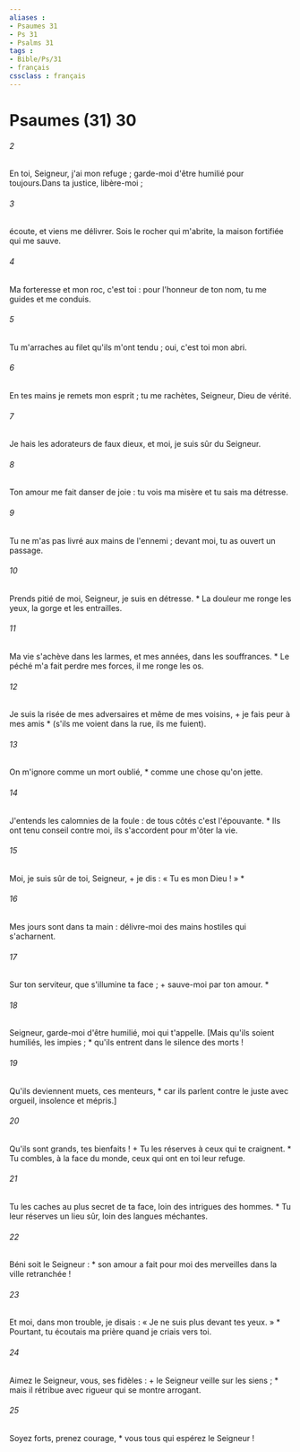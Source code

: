 ```yaml
---
aliases : 
- Psaumes 31
- Ps 31
- Psalms 31
tags : 
- Bible/Ps/31
- français
cssclass : français
---
```


# Psaumes (31) 30

###### 2
En toi, Seigneur, j'ai mon refuge ; garde-moi d'être humilié pour toujours.Dans ta justice, libère-moi ;
###### 3
écoute, et viens me délivrer. Sois le rocher qui m'abrite, la maison fortifiée qui me sauve.
###### 4
Ma forteresse et mon roc, c'est toi : pour l'honneur de ton nom, tu me guides et me conduis.
###### 5
Tu m'arraches au filet qu'ils m'ont tendu ; oui, c'est toi mon abri.
###### 6
En tes mains je remets mon esprit ; tu me rachètes, Seigneur, Dieu de vérité.
###### 7
Je hais les adorateurs de faux dieux, et moi, je suis sûr du Seigneur.
###### 8
Ton amour me fait danser de joie : tu vois ma misère et tu sais ma détresse.
###### 9
Tu ne m'as pas livré aux mains de l'ennemi ; devant moi, tu as ouvert un passage.
###### 10
Prends pitié de moi, Seigneur, je suis en détresse. * La douleur me ronge les yeux, la gorge et les entrailles.
###### 11
Ma vie s'achève dans les larmes, et mes années, dans les souffrances. * Le péché m'a fait perdre mes forces, il me ronge les os.
###### 12
Je suis la risée de mes adversaires et même de mes voisins, + je fais peur à mes amis * (s'ils me voient dans la rue, ils me fuient).
###### 13
On m'ignore comme un mort oublié, * comme une chose qu'on jette.
###### 14
J'entends les calomnies de la foule : de tous côtés c'est l'épouvante. * Ils ont tenu conseil contre moi, ils s'accordent pour m'ôter la vie.
###### 15
Moi, je suis sûr de toi, Seigneur, + je dis : « Tu es mon Dieu ! » *
###### 16
Mes jours sont dans ta main : délivre-moi des mains hostiles qui s'acharnent.
###### 17
Sur ton serviteur, que s'illumine ta face ; + sauve-moi par ton amour. *
###### 18
Seigneur, garde-moi d'être humilié, moi qui t'appelle. [Mais qu'ils soient humiliés, les impies ; * qu'ils entrent dans le silence des morts !
###### 19
Qu'ils deviennent muets, ces menteurs, * car ils parlent contre le juste avec orgueil, insolence et mépris.]
###### 20
Qu'ils sont grands, tes bienfaits ! + Tu les réserves à ceux qui te craignent. * Tu combles, à la face du monde, ceux qui ont en toi leur refuge.
###### 21
Tu les caches au plus secret de ta face, loin des intrigues des hommes. * Tu leur réserves un lieu sûr, loin des langues méchantes.
###### 22
Béni soit le Seigneur : * son amour a fait pour moi des merveilles dans la ville retranchée !
###### 23
Et moi, dans mon trouble, je disais : « Je ne suis plus devant tes yeux. » * Pourtant, tu écoutais ma prière quand je criais vers toi.
###### 24
Aimez le Seigneur, vous, ses fidèles : + le Seigneur veille sur les siens ; * mais il rétribue avec rigueur qui se montre arrogant.
###### 25
Soyez forts, prenez courage, * vous tous qui espérez le Seigneur !

